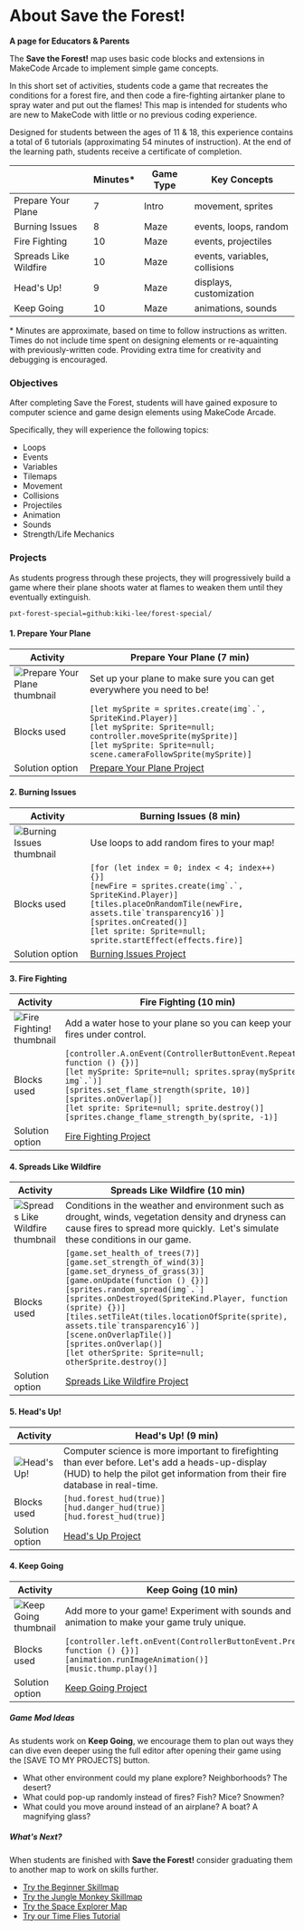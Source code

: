 # About Save the Forest!

**A page for Educators & Parents**

The **Save the Forest!** map uses basic code blocks and extensions in MakeCode Arcade to implement simple game concepts.

In this short set of activities, students code a game that recreates the conditions for a forest fire, and then code a fire-fighting airtanker plane to spray water and put out the flames! This map is intended for students who are new to MakeCode with little or no previous coding experience.

Designed for students between the ages of 11 & 18, this experience contains a total of 6 tutorials (approximating 54 minutes of instruction).  At the end of the learning path, students receive a certificate of completion.

|                 | Minutes* | Game Type | Key Concepts |
| --------------- | -------- | --------- | ------------ |
| Prepare Your Plane | 7 | Intro | movement, sprites |
| Burning Issues | 8 | Maze | events, loops, random |
| Fire Fighting | 10 | Maze | events, projectiles |
| Spreads Like Wildfire | 10 | Maze | events, variables, collisions |
| Head's Up! | 9 | Maze | displays, customization |
| Keep Going | 10 | Maze | animations, sounds |

\* Minutes are approximate, based on time to follow instructions as written. Times do not include time spent on designing elements or re-aquainting with previously-written code. Providing extra time for creativity and debugging is encouraged.

### Objectives 

After completing Save the Forest, students will have gained exposure to computer science and game design elements using MakeCode Arcade.

Specifically, they will experience the following topics:

- Loops
- Events
- Variables
- Tilemaps
- Movement
- Collisions
- Projectiles
- Animation
- Sounds
- Strength/Life Mechanics


### Projects

As students progress through these projects, they will progressively build a game where their plane shoots water at flames to weaken them until they eventually extinguish.

```package
pxt-forest-special=github:kiki-lee/forest-special/
```

#### 1. Prepare Your Plane
| Activity | Prepare Your Plane (7 min) |
|---|---|
| ![Prepare Your Plane thumbnail](/static/skillmap/forest/forest1.gif) | Set up your plane to make sure you can get everywhere you need to be!  |
| Blocks used | ``[let mySprite = sprites.create(img`.`, SpriteKind.Player)]``<br/>``[let mySprite: Sprite=null; controller.moveSprite(mySprite)]``<br/>``[let mySprite: Sprite=null; scene.cameraFollowSprite(mySprite)]`` |
| Solution option | [Prepare Your Plane Project](https://makecode.com/_0CbLhcf6TW1W) |

#### 2. Burning Issues
| Activity | Burning Issues (8 min) |
|---|---|
| ![Burning Issues thumbnail](/static/skillmap/forest/forest2.gif) | Use loops to add random fires to your map!  |
| Blocks used | ``[for (let index = 0; index < 4; index++) {}]``<br/>``[newFire = sprites.create(img`.`, SpriteKind.Player)]``<br/>``[tiles.placeOnRandomTile(newFire, assets.tile`transparency16`)]``<br/>``[sprites.onCreated()]``<br/>``[let sprite: Sprite=null; sprite.startEffect(effects.fire)]`` |
| Solution option | [Burning Issues Project](https://makecode.com/_EdjVbU6eMTPW) |

#### 3. Fire Fighting
| Activity | Fire Fighting (10 min) |
|---|---|
| ![Fire Fighting! thumbnail](/static/skillmap/forest/forest3.gif) | Add a water hose to your plane so you can keep your fires under control.  |
| Blocks used | ``[controller.A.onEvent(ControllerButtonEvent.Repeated, function () {})]``<br/>``[let mySprite: Sprite=null; sprites.spray(mySprite, img`.`)]``<br/>``[sprites.set_flame_strength(sprite, 10)]``<br/>``[sprites.onOverlap()]``<br/>``[let sprite: Sprite=null; sprite.destroy()]``<br/>``[sprites.change_flame_strength_by(sprite, -1)]`` |
| Solution option | [Fire Fighting Project](https://makecode.com/_9p32WzfzX1uv) |

#### 4. Spreads Like Wildfire
| Activity | Spreads Like Wildfire (10 min) |
|---|---|
| ![Spreads Like Wildfire thumbnail](/static/skillmap/forest/forest4.gif) | Conditions in the weather and environment such as drought, winds, vegetation density and dryness can cause fires to spread more quickly.  Let's simulate these conditions in our game.  |
| Blocks used | ``[game.set_health_of_trees(7)]``<br/>``[game.set_strength_of_wind(3)]``<br/>``[game.set_dryness_of_grass(3)]``<br/>``[game.onUpdate(function () {})]``<br/>``[sprites.random_spread(img`.`]``<br/>``[sprites.onDestroyed(SpriteKind.Player, function (sprite) {})]``<br/>``[tiles.setTileAt(tiles.locationOfSprite(sprite), assets.tile`transparency16`)]``<br/>``[scene.onOverlapTile()]``<br/>``[sprites.onOverlap()]``<br/>``[let otherSprite: Sprite=null; otherSprite.destroy()]``<br/> |
| Solution option | [Spreads Like Wildfire Project](https://makecode.com/_ifR6pigEHKP7) |

#### 5. Head's Up!
| Activity | Head's Up! (9 min) |
|---|---|
| ![Head's Up!](/static/skillmap/forest/forest5.gif) | Computer science is more important to firefighting than ever before. Let's add a heads-up-display (HUD) to help the pilot get information from their fire database in real-time.  |
| Blocks used | ``[hud.forest_hud(true)]``<br/>``[hud.danger_hud(true)]``<br/>``[hud.forest_hud(true)]`` |
| Solution option | [Head's Up Project](https://makecode.com/_77cLwx4b120o) |

#### 4. Keep Going
| Activity | Keep Going (10 min) |
|---|---|
| ![Keep Going thumbnail](/static/skillmap/forest/forest6.gif) | Add more to your game! Experiment with sounds and animation to make your game truly unique.  |
| Blocks used | ``[controller.left.onEvent(ControllerButtonEvent.Pressed, function () {})]``<br/>``[animation.runImageAnimation()]``<br/>``[music.thump.play()]`` |
| Solution option | [Keep Going Project](https://makecode.com/_0kzFyAgPMa4A) |

##### Game Mod Ideas

As students work on **Keep Going**, we encourage them to plan out ways they can dive even deeper using the full editor after opening their game using the [SAVE TO MY PROJECTS] button. 

- What other environment could my plane explore? Neighborhoods? The desert?
- What could pop-up randomly instead of fires? Fish? Mice? Snowmen?
- What could you move around instead of an airplane? A boat? A magnifying glass?

##### What's Next?

When students are finished with **Save the Forest!** consider graduating them to another map to work on skills further.

- [Try the Beginner Skillmap](/skillmap/beginner)
- [Try the Jungle Monkey Skillmap](/skillmap/jungle)
- [Try the Space Explorer Map](/skillmap/space)
- [Try our Time Flies Tutorial](/tutorials/froggy)
